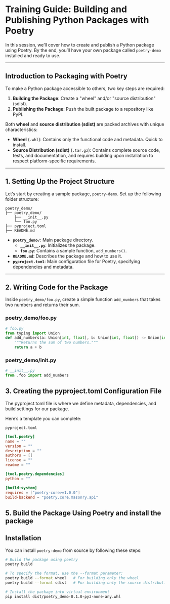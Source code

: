 # Training Guide: Building and Publishing Python Packages with Poetry

In this session, we’ll cover how to create and publish a Python package using Poetry. By the end, you’ll have your own package called `poetry-demo` installed and ready to use.

---

## Introduction to Packaging with Poetry

To make a Python package accessible to others, two key steps are required:
1. **Building the Package**: Create a "wheel" and/or "source distribution" (sdist).
2. **Publishing the Package**: Push the built package to a repository like PyPI.

Both **wheel** and **source distribution (sdist)** are packed archives with unique characteristics:
- **Wheel** (`.whl`): Contains only the functional code and metadata. Quick to install.
- **Source Distribution (sdist)** (`.tar.gz`): Contains complete source code, tests, and documentation, and requires building upon installation to respect platform-specific requirements.

---

## 1. Setting Up the Project Structure

Let’s start by creating a sample package, `poetry-demo`. Set up the following folder structure:

```
poetry_demo/ 
├── poetry_demo/ 
    ├── __init__.py 
    └── foo.py 
├── pyproject.toml 
├── README.md 
```
- **`poetry_demo/`**: Main package directory.
  - **`__init__.py`**: Initializes the package.
  - **`foo.py`**: Contains a sample function, `add_numbers()`.
- **`README.md`**: Describes the package and how to use it.
- **`pyproject.toml`**: Main configuration file for Poetry, specifying dependencies and metadata.
---

## 2. Writing Code for the Package

Inside `poetry_demo/foo.py`, create a simple function `add_numbers` that takes two numbers and returns their sum.

### poetry_demo/foo.py
```python
# foo.py
from typing import Union
def add_numbers(a: Union[int, float], b: Union[int, float]) -> Union[int, float]:
    """Returns the sum of two numbers."""
    return a + b
```
### poetry_demo/__init__.py
```python
# __init__.py
from .foo import add_numbers
```

## 3. Creating the pyproject.toml Configuration File
The pyproject.toml file is where we define metadata, dependencies, and build settings for our package.

Here’s a template you can complete:

`pyproject.toml`

```toml
[tool.poetry]
name = ""
version = ""
description = ""
authors = []
license = ""
readme = ""

[tool.poetry.dependencies]
python = ""

[build-system]
requires = ["poetry-core>=1.0.0"]
build-backend = "poetry.core.masonry.api"
```

## 5. Build the Package Using Poetry and install the package

## Installation

You can install `poetry-demo` from source by following these steps:

```bash
# Build the package using poetry
poetry build

# To specify the format, use the --format parameter:
poetry build --format wheel   # For building only the wheel
poetry build --format sdist   # For building only the source distribution

# Install the package into virtual environment
pip install dist/poetry_demo-0.1.0-py3-none-any.whl
